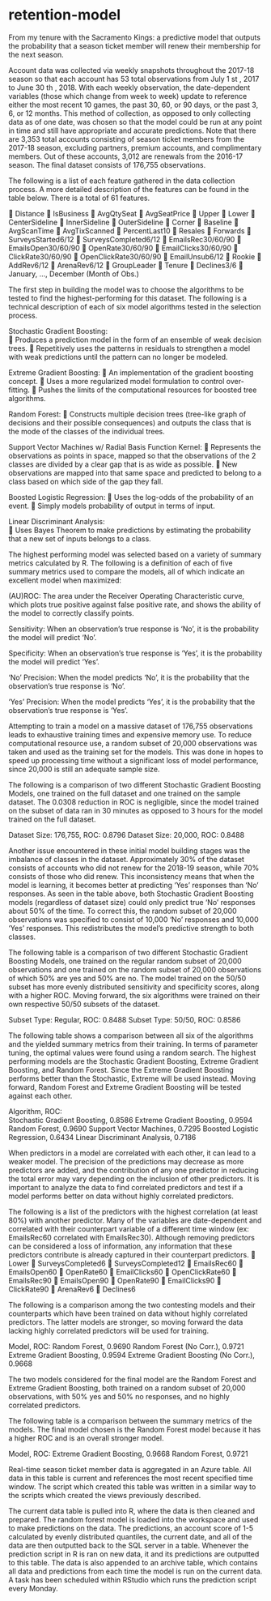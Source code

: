 # retention-model
From my tenure with the Sacramento Kings: a predictive model that outputs the probability that a season ticket member will renew their membership for the next season.

Account data was collected via weekly snapshots throughout the 2017-18 season so that each
account has 53 total observations from July 1 st , 2017 to June 30 th , 2018. With each weekly observation,
the date-dependent variables (those which change from week to week) update to reference either the
most recent 10 games, the past 30, 60, or 90 days, or the past 3, 6, or 12 months. This method of
collection, as opposed to only collecting data as of one date, was chosen so that the model could be run
at any point in time and still have appropriate and accurate predictions. Note that there are 3,353 total
accounts consisting of season ticket members from the 2017-18 season, excluding partners, premium
accounts, and complimentary members. Out of these accounts, 3,012 are renewals from the 2016-17
season. The final dataset consists of 176,755 observations.

The following is a list of each feature gathered in the data collection process. A more detailed
description of the features can be found in the table below. There is a total of 61 features.

 Distance
 IsBusiness
 AvgQtySeat
 AvgSeatPrice
 Upper
 Lower
 CenterSideline
 InnerSideline
 OuterSideline
 Corner
 Baseline
 AvgScanTime
 AvgTixScanned
 PercentLast10
 Resales
 Forwards
 SurveysStarted6/12
 SurveysCompleted6/12
 EmailsRec30/60/90
 EmailsOpen30/60/90
 OpenRate30/60/90
 EmailClicks30/60/90
 ClickRate30/60/90
 OpenClickRate30/60/90
 EmailUnsub6/12
 Rookie
 AddRev6/12
 ArenaRev6/12
 GroupLeader
 Tenure
 Declines3/6
 January, …, December (Month of Obs.)

The first step in building the model was to choose the algorithms to be tested to find the
highest-performing for this dataset. The following is a technical description of each of six model
algorithms tested in the selection process.

Stochastic Gradient Boosting:  
 Produces a prediction model in the form of an ensemble of weak decision trees.
 Repetitively uses the patterns in residuals to strengthen a model with weak predictions until the pattern can no longer be modeled.

Extreme Gradient Boosting: 
 An implementation of the gradient boosting concept.
 Uses a more regularized model formulation to control over-fitting.
 Pushes the limits of the computational resources for boosted tree algorithms.

Random Forest: 
 Constructs multiple decision trees (tree-like graph of decisions and their possible consequences) and
outputs the class that is the mode of the classes of the individual trees.

Support Vector Machines w/ Radial
Basis Function Kernel: 
 Represents the observations as points in space, mapped so that the observations of the 2 classes are divided by a clear gap that is as wide as possible.
 New observations are mapped into that same space and predicted to belong to a class based on which side of the gap they fall.

Boosted Logistic Regression: 
 Uses the log-odds of the probability of an event.
 Simply models probability of output in terms of input.

Linear Discriminant Analysis:  
 Uses Bayes Theorem to make predictions by estimating the probability that a new set of inputs belongs to a class.

The highest performing model was selected based on a variety of summary metrics calculated
by R. The following is a definition of each of five summary metrics used to compare the models, all of
which indicate an excellent model when maximized:

(AU)ROC: The area under the Receiver Operating Characteristic curve, which plots true positive against false positive rate, and shows the ability of the model to correctly classify points.

Sensitivity: When an observation’s true response is ‘No’, it is the probability the model will predict ‘No’.

Specificity: When an observation’s true response is ‘Yes’, it is the probability the model will predict ‘Yes’.

‘No’ Precision: When the model predicts ‘No’, it is the probability that the observation’s true response is ‘No’.

‘Yes’ Precision: When the model predicts ‘Yes’, it is the probability that the observation’s true response is ‘Yes’.

Attempting to train a model on a massive dataset of 176,755 observations leads to exhaustive
training times and expensive memory use. To reduce computational resource use, a random subset of
20,000 observations was taken and used as the training set for the models. This was done in hopes to
speed up processing time without a significant loss of model performance, since 20,000 is still an
adequate sample size.

The following is a comparison of two different Stochastic Gradient Boosting Models, one trained
on the full dataset and one trained on the sample dataset. The 0.0308 reduction in ROC is negligible,
since the model trained on the subset of data ran in 30 minutes as opposed to 3 hours for the model
trained on the full dataset.

Dataset Size: 176,755, ROC: 0.8796 
Dataset Size: 20,000, ROC:  0.8488

Another issue encountered in these initial model building stages was the imbalance of classes in the dataset. Approximately 30% of the dataset consists of accounts who did not renew for the 2018-19 season, while 70% consists of those who did renew. This inconsistency means that when the model is learning, it becomes better at predicting ‘Yes’ responses than ‘No’ responses. As seen in the table above, both Stochastic Gradient Boosting models (regardless of dataset size) could only predict true ‘No’ responses about 50% of the time. To correct this, the random subset of 20,000 observations was specified to consist of 10,000 ‘No’ responses and 10,000 ‘Yes’ responses. This redistributes the model’s predictive strength to both classes. 

The following table is a comparison of two different Stochastic Gradient Boosting Models, one trained on the regular random subset of 20,000 observations and one trained on the random subset of 20,000 observations of which 50% are yes and 50% are no. The model trained on the 50/50 subset has more evenly distributed sensitivity and specificity scores, along with a higher ROC. Moving forward, the six algorithms were trained on their own respective 50/50 subsets of the dataset.

Subset Type: Regular, ROC: 0.8488
Subset Type: 50/50, ROC: 0.8586

The following table shows a comparison between all six of the algorithms and the yielded
summary metrics from their training. In terms of parameter tuning, the optimal values were found using
a random search. The highest performing models are the Stochastic Gradient Boosting, Extreme
Gradient Boosting, and Random Forest. Since the Extreme Gradient Boosting performs better than the
Stochastic, Extreme will be used instead. Moving forward, Random Forest and Extreme Gradient
Boosting will be tested against each other.

Algorithm, ROC:                   
Stochastic Gradient Boosting,  0.8586
Extreme Gradient Boosting,     0.9594
Random Forest,               0.9690
Support Vector Machines,       0.7295
Boosted Logistic Regression,   0.6434
Linear Discriminant Analysis,  0.7186

When predictors in a model are correlated with each other, it can lead to a weaker model. The
precision of the predictions may decrease as more predictors are added, and the contribution of any
one predictor in reducing the total error may vary depending on the inclusion of other predictors. It is
important to analyze the data to find correlated predictors and test if a model performs better on data
without highly correlated predictors.

The following is a list of the predictors with the highest correlation (at least 80%) with another
predictor. Many of the variables are date-dependent and correlated with their counterpart variable of a
different time window (ex: EmailsRec60 correlated with EmailsRec30). Although removing predictors
can be considered a loss of information, any information that these predictors contribute is already
captured in their counterpart predictors.
 Lower
 SurveysCompleted6
 SurveysCompleted12
 EmailsRec60
 EmailsOpen60
 OpenRate60
 EmailClicks60
 OpenClickRate60
 EmailsRec90
 EmailsOpen90
 OpenRate90
 EmailClicks90
 ClickRate90
 ArenaRev6
 Declines6

The following is a comparison among the two contesting models and their counterparts which have
been trained on data without highly correlated predictors. The latter models are stronger, so moving
forward the data lacking highly correlated predictors will be used for training.

Model, ROC:
Random Forest,                         0.9690
Random Forest (No Corr.),              0.9721
Extreme Gradient Boosting,             0.9594
Extreme Gradient Boosting (No Corr.),  0.9668

The two models considered for the final model are the Random Forest and Extreme Gradient
Boosting, both trained on a random subset of 20,000 observations, with 50% yes and 50% no responses,
and no highly correlated predictors.

The following table is a comparison between the summary metrics of the models. The final
model chosen is the Random Forest model because it has a higher ROC and is an overall stronger model.

Model, ROC:
Extreme Gradient Boosting, 0.9668
Random Forest,             0.9721

Real-time season ticket member data is aggregated in an Azure table. All
data in this table is current and references the most recent specified time window. The script which
created this table was written in a similar way to the scripts which created the views previously
described.

The current data table is pulled into R, where the data is then cleaned and prepared. The
random forest model is loaded into the workspace and used to make predictions on the data. The
predictions, an account score of 1-5 calculated by evenly distributed quantiles, the current date, and all
of the data are then outputted back to the SQL server in a table. 
Whenever the prediction script in R is ran on new data, it and its predictions are outputted to this table.
The data is also appended to an archive table, which contains all
data and predictions from each time the model is run on the current data. A task has been scheduled
within RStudio which runs the prediction script every Monday.

